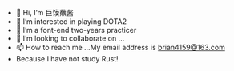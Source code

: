 - 👋 Hi, I’m 巨馍蘸酱
- 👀 I’m interested in playing DOTA2
- 🌱 I’m a font-end two-years practicer
- 💞️ I’m looking to collaborate on ...
- 📫 How to reach me ...My email address is brian4159@163.com
- Because I have not study Rust!

<!---
brian4159/brian4159 is a ✨ special ✨ repository because its `README.md` (this file) appears on your GitHub profile.
You can click the Preview link to take a look at your changes.
--->
